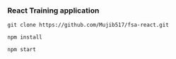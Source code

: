 ### React Training application

```git clone https://github.com/Mujib517/fsa-react.git```

```npm install```

```npm start```